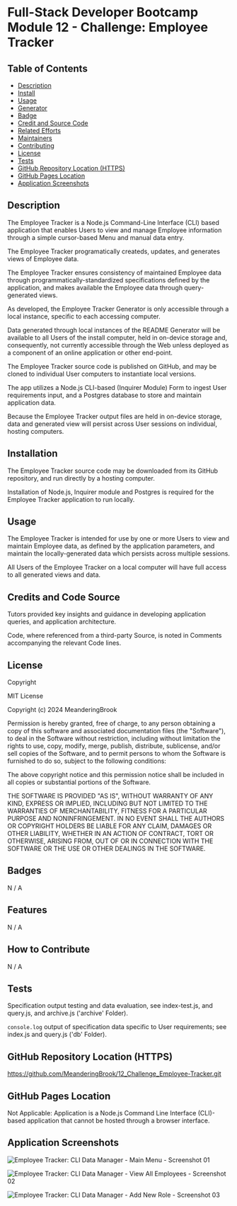 # Full-Stack Developer Bootcamp Module 12 - Challenge: Employee Tracker

## Table of Contents

- [Description](#description)
- [Install](#install)
- [Usage](#usage)
- [Generator](#generator)
- [Badge](#badge)
- [Credit and Source Code](#credits-and-code-source)
- [Related Efforts](#related-efforts)
- [Maintainers](#maintainers)
- [Contributing](#contributing)
- [License](#license)
- [Tests](#tests)
- [GitHub Repository Location (HTTPS)](#github-repository-location-https)
- [GitHub Pages Location](#github-pages-location)
- [Application Screenshots](#application-screenshots) 


## Description

The Employee Tracker is a Node.js Command-Line Interface (CLI) based application that enables Users to view and manage Employee information through a simple cursor-based Menu and manual data entry.  

The Employee Tracker programatically createds, updates, and generates views of Employee data.

The Employee Tracker ensures consistency of maintained Employee data through programmatically-standardized specifications defined by the application, and makes available the Employee data through query-generated views.

As developed, the Employee Tracker Generator is only accessible through a local instance, specific to each accessing computer.

Data generated through local instances of the README Generator will be available to all Users of the install computer, held in on-device storage and, consequently, not currently accessible through the Web unless deployed as a component of an online application or other end-point.

The Employee Tracker source code is published on GitHub, and may be cloned to individual User computers to instantiate local versions.

The app utilizes a Node.js CLI-based (Inquirer Module) Form to ingest User requirements input, and a Postgres database to store and maintain application data. 

Because the Employee Tracker output files are held in on-device storage, data and generated view will persist across User sessions on individual, hosting computers.


## Installation

The Employee Tracker source code may be downloaded from its GitHub repository, and run directly by a hosting computer.

Installation of Node.js, Inquirer module and Postgres is required for the Employee Tracker application to run locally.


## Usage

The Employee Tracker is intended for use by one or more Users to view and maintain Employee data, as defined by the application parameters, and maintain the locally-generated data which persists across multiple sessions. 

All Users of the Employee Tracker on a local computer will have full access to all generated views and data.


## Credits and Code Source

Tutors provided key insights and guidance in developing application queries, and application architecture.

Code, where referenced from a third-party Source, is noted in Comments accompanying the relevant Code lines.


## License

Copyright <YEAR> <COPYRIGHT Chris Milazzo>


MIT License

Copyright (c) 2024 MeanderingBrook

Permission is hereby granted, free of charge, to any person obtaining a copy
of this software and associated documentation files (the "Software"), to deal
in the Software without restriction, including without limitation the rights
to use, copy, modify, merge, publish, distribute, sublicense, and/or sell
copies of the Software, and to permit persons to whom the Software is
furnished to do so, subject to the following conditions:

The above copyright notice and this permission notice shall be included in all
copies or substantial portions of the Software.

THE SOFTWARE IS PROVIDED "AS IS", WITHOUT WARRANTY OF ANY KIND, EXPRESS OR
IMPLIED, INCLUDING BUT NOT LIMITED TO THE WARRANTIES OF MERCHANTABILITY,
FITNESS FOR A PARTICULAR PURPOSE AND NONINFRINGEMENT. IN NO EVENT SHALL THE
AUTHORS OR COPYRIGHT HOLDERS BE LIABLE FOR ANY CLAIM, DAMAGES OR OTHER
LIABILITY, WHETHER IN AN ACTION OF CONTRACT, TORT OR OTHERWISE, ARISING FROM,
OUT OF OR IN CONNECTION WITH THE SOFTWARE OR THE USE OR OTHER DEALINGS IN THE
SOFTWARE.


## Badges

N / A


## Features

N / A


## How to Contribute

N / A


## Tests

Specification output testing and data evaluation, see index-test.js, and query.js, and archive.js ('archive' Folder).

`console.log` output of specification data specific to User requirements; see index.js and query.js ('db' Folder).


## GitHub Repository Location (HTTPS)

https://github.com/MeanderingBrook/12_Challenge_Employee-Tracker.git


## GitHub Pages Location

Not Applicable: Application is a Node.js Command Line Interface (CLI)-based application that cannot be hosted through a browser interface.


## Application Screenshots

![Employee Tracker: CLI Data Manager - Main Menu - Screenshot 01](./assets/images/Employee-Tracker_CLI-Data-Manager_Screenshot-01.png?raw=true "Employee Tracker: CLI Data Manager - Main Menu")

![Employee Tracker: CLI Data Manager - View All Employees - Screenshot 02](./assets/images/Employee-Tracker_CLI-Data-Manager_Screenshot-02.png?raw=true "Employee Tracker: CLI Data Manager - View All Employees")

![Employee Tracker: CLI Data Manager - Add New Role - Screenshot 03](./assets/images/Employee-Tracker_CLI-Data-Manager_Screenshot-03.png?raw=true "Employee Tracker: CLI Data Manager - View All Departments")

